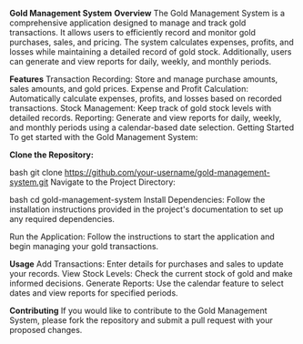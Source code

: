 **Gold Management System**
**Overview**
The Gold Management System is a comprehensive application designed to manage and track gold transactions. It allows users to efficiently record and monitor gold purchases, sales, and pricing. The system calculates expenses, profits, and losses while maintaining a detailed record of gold stock. Additionally, users can generate and view reports for daily, weekly, and monthly periods.

**Features**
Transaction Recording: Store and manage purchase amounts, sales amounts, and gold prices.
Expense and Profit Calculation: Automatically calculate expenses, profits, and losses based on recorded transactions.
Stock Management: Keep track of gold stock levels with detailed records.
Reporting: Generate and view reports for daily, weekly, and monthly periods using a calendar-based date selection.
Getting Started
To get started with the Gold Management System:

**Clone the Repository:**

bash
git clone https://github.com/your-username/gold-management-system.git
Navigate to the Project Directory:

bash
cd gold-management-system
Install Dependencies: Follow the installation instructions provided in the project's documentation to set up any required dependencies.

Run the Application: Follow the instructions to start the application and begin managing your gold transactions.

**Usage**
Add Transactions: Enter details for purchases and sales to update your records.
View Stock Levels: Check the current stock of gold and make informed decisions.
Generate Reports: Use the calendar feature to select dates and view reports for specified periods.

**Contributing**
If you would like to contribute to the Gold Management System, please fork the repository and submit a pull request with your proposed changes.

